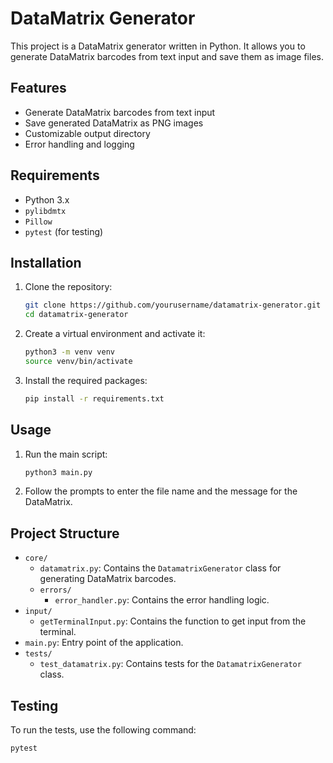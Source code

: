 # DataMatrix Generator

This project is a DataMatrix generator written in Python. It allows you to generate DataMatrix barcodes from text input and save them as image files.

## Features

- Generate DataMatrix barcodes from text input
- Save generated DataMatrix as PNG images
- Customizable output directory
- Error handling and logging

## Requirements

- Python 3.x
- `pylibdmtx`
- `Pillow`
- `pytest` (for testing)

## Installation

1. Clone the repository:
    ```sh
    git clone https://github.com/yourusername/datamatrix-generator.git
    cd datamatrix-generator
    ```

2. Create a virtual environment and activate it:
    ```sh
    python3 -m venv venv
    source venv/bin/activate
    ```

3. Install the required packages:
    ```sh
    pip install -r requirements.txt
    ```

## Usage

1. Run the main script:
    ```sh
    python3 main.py
    ```

2. Follow the prompts to enter the file name and the message for the DataMatrix.

## Project Structure

- `core/`
  - `datamatrix.py`: Contains the `DatamatrixGenerator` class for generating DataMatrix barcodes.
  - `errors/`
    - `error_handler.py`: Contains the error handling logic.
- `input/`
  - `getTerminalInput.py`: Contains the function to get input from the terminal.
- `main.py`: Entry point of the application.
- `tests/`
  - `test_datamatrix.py`: Contains tests for the `DatamatrixGenerator` class.

## Testing

To run the tests, use the following command:
```sh
pytest
